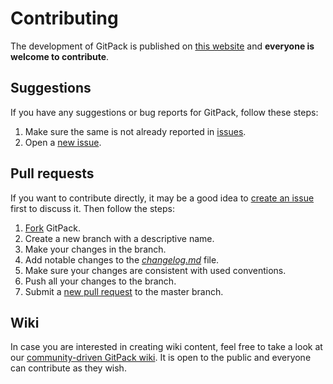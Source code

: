 # Contributing

The development of GitPack is published on [this website](https://github.com/dominiksalvet/gitpack) and **everyone is welcome to contribute**.

## Suggestions

If you have any suggestions or bug reports for GitPack, follow these steps:

1. Make sure the same is not already reported in [issues](https://github.com/dominiksalvet/gitpack/issues).
2. Open a [new issue](https://github.com/dominiksalvet/gitpack/issues/new/choose).

## Pull requests

If you want to contribute directly, it may be a good idea to [create an issue](https://github.com/dominiksalvet/gitpack/issues/new/choose) first to discuss it. Then follow the steps:

1. [Fork](https://github.com/dominiksalvet/gitpack/fork) GitPack.
2. Create a new branch with a descriptive name.
3. Make your changes in the branch.
4. Add notable changes to the [*changelog.md*](changelog.md) file.
5. Make sure your changes are consistent with used conventions.
6. Push all your changes to the branch.
7. Submit a [new pull request](https://github.com/dominiksalvet/gitpack/pulls) to the master branch.

## Wiki

In case you are interested in creating wiki content, feel free to take a look at our [community-driven GitPack wiki](https://github.com/dominiksalvet/gitpack/wiki). It is open to the public and everyone can contribute as they wish.
